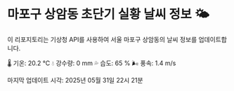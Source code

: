 
# 마포구 상암동 초단기 실황 날씨 정보 🌤️

이 리포지토리는 기상청 API를 사용하여 서울 마포구 상암동의 날씨 정보를 업데이트합니다. 

🌡️ 기온: 20.2 ℃
💧 강수량: 0 mm
💦 습도: 65 %
🌬️ 풍속: 1.4 m/s

마지막 업데이트 시각: 2025년 05월 31일 22시 21분    
